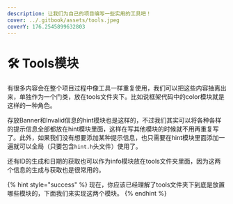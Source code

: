 ```yaml
---
description: 让我们为自己的项目编写一些实用的工具吧！
cover: ../.gitbook/assets/tools.jpeg
coverY: 176.2545899632803
---
```


# 🛠 Tools模块

有很多内容会在整个项目过程中像工具一样重复使用，我们可以把这些内容抽离出来，单独作为一个门类，放在tools文件夹下。比如说框架代码中的color模块就是这样的一种角色。

存放Banner和Invalid信息的hint模块也是这样的，不过我们其实可以将各种各样的提示信息全部都放在hint模块里面，这样在写其他模块的时候就不用再重复写了。此外，如果我们没有想要添加某种提示信息，也只需要在hint模块里面添加一遍就可以全局（只要包含`hint.h`头文件）使用了。

还有ID的生成和日期的获取也可以作为info模块放在tools文件夹里面，因为这两个信息的生成与获取也是很常用的。

{% hint style="success" %}
现在，你应该已经理解了tools文件夹下到底是放置哪些模块的，下面我们来实现这两个模块。
{% endhint %}

